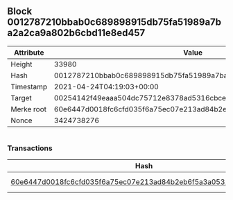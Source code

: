 ## Block 0012787210bbab0c689898915db75fa51989a7ba2a2ca9a802b6cbd11e8ed457

Attribute | Value
--- | ---
Height | 33980
Hash | 0012787210bbab0c689898915db75fa51989a7ba2a2ca9a802b6cbd11e8ed457
Timestamp | 2021-04-24T04:19:03+00:00
Target | 00254142f49eaaa504dc75712e8378ad5316cbcead634704b3734b6271167cc4
Merke root | 60e6447d0018fc6cfd035f6a75ec07e213ad84b2eb6f5a3a053193fcefa52e05
Nonce | 3424738276

```

```

### Transactions

Hash | Amount
--- | ---
[60e6447d0018fc6cfd035f6a75ec07e213ad84b2eb6f5a3a053193fcefa52e05](60e6447d0018fc6cfd035f6a75ec07e213ad84b2eb6f5a3a053193fcefa52e05.md) | 10.00000000 SKEPTI 

